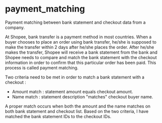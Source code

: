 # payment_matching
Payment matching between bank statement and checkout data from a company.

At Shopee, bank transfer is a payment method in most countries. When a buyer chooses to place an order using bank transfer, he/she is supposed to make the transfer within 2 days after he/she places the order. After he/she makes the transfer, Shopee will receive a bank statement from the bank and Shopee needs to compare and match the bank statement with the checkout information in order to confirm that this particular order has been paid. This process is called payment matching.

Two criteria need to be met in order to match a bank statement with a checkout :
* Amount match : statement amount equals checkout amount.
* Name match : statement description "matches" checkout buyer name.

A proper match occurs when both the amount and the name matches on both bank statement and checkout list. Based on the two criteria, I have matched the bank statement IDs to the checkout IDs. 
